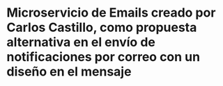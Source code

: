 # Microservicio de Emails creado por Carlos Castillo, como propuesta alternativa en el envío de notificaciones por correo con un diseño en el mensaje